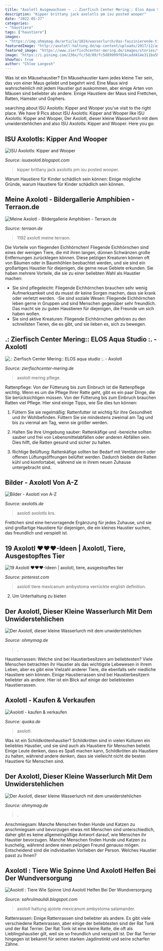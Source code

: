 ```yaml
---
title: "Axolotl Ausgewachsen ~ .: Zierfisch Center Mering:: Elos Aqua Studio :."
description: "Kipper brittany jack axolotls pm isu posted wooper"
date: "2022-05-27"
categories:
- "haustiere"
tags: ["haustiere"]
images:
- "https://img.ohmymag.de/article/1024/wasserlurch/das-faszinierende-tierchen-hat-die-faehigkeit-saemtliche-organe-und-gliedmassen-zu-regenerieren_31c115d28ec374096a409b537e99f1fa5c3f2995.jpg"
featuredImage: "http://axolotl-haltung.de/wp-content/uploads/2017/12/axolotl_haltung_axolotl_wil.jpg"
featured_image: "https://www.zierfischcenter-mering.de/images/stories/teich/axolotl_smal_3.jpg"
image: "https://i.pinimg.com/236x/fc/5d/89/fc5d89999f034cadd414e311ba5957ff--photo-story-science-and-nature.jpg"
ShowToc: true
author: "Chloe Langosh"
---
```



Was ist ein Mäusehaustier?
Ein Mäusehaustier kann jedes kleine Tier sein, das von einer Maus geliebt und begehrt wird. Eine Maus wird wahrscheinlich mit jedem Haustier gut auskommen, aber einige Arten von Mäusen sind beliebter als andere. Einige Haustiere der Maus sind Frettchen, Ratten, Hamster und Gophers.

	

		
searching about ISU Axolotls: Kipper and Wooper you've visit to the right place. We have 9 Pics about ISU Axolotls: Kipper and Wooper like ISU Axolotls: Kipper and Wooper, Der Axolotl, dieser kleine Wasserlurch mit dem unwiderstehlichen and also ISU Axolotls: Kipper and Wooper. Here you go:
		
    
## ISU Axolotls: Kipper And Wooper

<img loading=lazy src="http://3.bp.blogspot.com/-_2a6MLigjLI/T_h57nBk5hI/AAAAAAAAAIo/kdYprngTaTI/s1600/DSCN2668+-+Copy+-+Copy.JPG" onerror="this.onerror=null;this.src='https://tse3.mm.bing.net/th?id=OIP.Kr6VX9e7-ZkQ1iXHB-T7EgHaFj&amp;pid=15.1';" alt="ISU Axolotls: Kipper and Wooper">

_Source: isuaxolotl.blogspot.com_

>kipper brittany jack axolotls pm isu posted wooper. 

	

Warum Haustiere für Kinder schädlich sein können: Einige mögliche Gründe, warum Haustiere für Kinder schädlich sein können.

    
## Meine Axolotl - Bildergallerie Amphibien - Terraon.de

<img loading=lazy src="https://www.terraon.de/attachment/47695-dsc-1192-jpg/?thumbnail=1" onerror="this.onerror=null;this.src='https://tse3.mm.bing.net/th?id=OIP.9ldVLbdRkoia0x_ziL9zKwAAAA&amp;pid=15.1';" alt="Meine Axolotl - Bildergallerie Amphibien - Terraon.de">

_Source: terraon.de_

>1192 axolotl meine terraon. 

	

Die Vorteile von fliegenden Eichhörnchen!
Fliegende Eichhörnchen sind eines der wenigen Tiere, die mit ihren langen, dünnen Schwänzen große Entfernungen zurücklegen können. Diese pelzigen Kreaturen können oft von Bäumen oder in Baumhöhlen beobachtet werden, und sie sind ein großartiges Haustier für diejenigen, die gerne neue Gebiete erkunden. Sie haben mehrere Vorteile, die sie zu einer beliebten Wahl als Haustier machen:
- Sie sind pflegeleicht: Fliegende Eichhörnchen brauchen sehr wenig Aufmerksamkeit und du musst dir keine Sorgen machen, dass sie krank oder verletzt werden.
-Sie sind soziale Wesen: Fliegende Eichhörnchen leben gerne in Gruppen und sind Menschen gegenüber sehr freundlich. Das macht sie zu guten Haustieren für diejenigen, die Freunde um sich haben wollen.
- Sie sind aktive Kreaturen: Fliegende Eichhörnchen gehören zu den schnellsten Tieren, die es gibt, und sie lieben es, sich zu bewegen.

    
## .: Zierfisch Center Mering:: ELOS Aqua Studio :. - Axolotl

<img loading=lazy src="https://www.zierfischcenter-mering.de/images/stories/teich/axolotl_smal_3.jpg" onerror="this.onerror=null;this.src='https://tse4.mm.bing.net/th?id=OIP.ln8CvxQcW08s302anQOYOAHaHT&amp;pid=15.1';" alt=".: Zierfisch Center Mering:: ELOS aqua studio :. - Axolotl">

_Source: zierfischcenter-mering.de_

>axolotl mering pflege. 

	

Rattenpflege: Von der Fütterung bis zum Einbruch ist die Rattenpflege wichtig.
Wenn es um die Pflege Ihrer Ratte geht, gibt es ein paar Dinge, die Sie berücksichtigen müssen. Von der Fütterung bis zum Einbruch brauchen Ratten viel Pflege. Hier sind einige Tipps, wie Sie dies tun können:
1. Füttern Sie sie regelmäßig: Rattenfutter ist wichtig für ihre Gesundheit und ihr Wohlbefinden. Füttern Sie sie mindestens zweimal am Tag und bis zu viermal am Tag, wenn sie größer werden.

2. Halten Sie ihre Umgebung sauber: Rattenkäfige und -bereiche sollten sauber und frei von Lebensmittelabfällen oder anderen Abfällen sein. Dies hilft, die Ratten gesund und sicher zu halten.

3. Richtige Belüftung: Rattenkäfige sollten bei Bedarf mit Ventilatoren oder offenen Lüftungsöffnungen belüftet werden. Dadurch bleiben die Ratten kühl und komfortabel, während sie in ihrem neuen Zuhause untergebracht sind.

    
## Bilder - Axolotl Von A-Z

<img loading=lazy src="http://www.axolotls.de/wp-content/uploads/2018/12/Photo_006_-_GenialerWeissling150x150.jpg" onerror="this.onerror=null;this.src='https://tse1.mm.bing.net/th?id=OIP.YrfNIKhbuP0oH9RSWKPbGAAAAA&amp;pid=15.1';" alt="Bilder - Axolotl von A-Z">

_Source: axolotls.de_

>axolotl axolotls krs. 

	

Frettchen sind eine hervorragende Ergänzung für jedes Zuhause, und sie sind großartige Haustiere für diejenigen, die ein kleines Haustier suchen, das freundlich und verspielt ist.

    
## 19 Axolotl ♥♥♥-Ideen | Axolotl, Tiere, Ausgestopftes Tier

<img loading=lazy src="https://i.pinimg.com/236x/fc/5d/89/fc5d89999f034cadd414e311ba5957ff--photo-story-science-and-nature.jpg" onerror="this.onerror=null;this.src='https://tse4.mm.bing.net/th?id=OIP.T38Kl7qVjayhtYV6kQ6SVAHaE7&amp;pid=15.1';" alt="19 Axolotl ♥♥♥-Ideen | axolotl, tiere, ausgestopftes tier">

_Source: pinterest.com_

>axolotl tiere mexicanum ambystoma verrückte english definition. 

	

2. Um Unterhaltung zu bieten

    
## Der Axolotl, Dieser Kleine Wasserlurch Mit Dem Unwiderstehlichen

<img loading=lazy src="https://img.ohmymag.de/article/1024/wasserlurch/der-axolotl-dieses-kleine-wassermonster-erfreut-sich-derzeit-grosser-beliebtheit-in-den-aquarien_57fc894a009903781aa89a736e80aca848e4fa02.jpg" onerror="this.onerror=null;this.src='https://tse2.mm.bing.net/th?id=OIP.1KlaueauXyo1B5PksQS8cgHaHn&amp;pid=15.1';" alt="Der Axolotl, dieser kleine Wasserlurch mit dem unwiderstehlichen">

_Source: ohmymag.de_

>. 

	

Haustierrassen: Welche sind bei Haustierbesitzern am beliebtesten?
Viele Menschen betrachten ihr Haustier als das wichtigste Lebewesen in ihrem Leben, aber es gibt eine Vielzahl anderer Tiere, die ebenfalls sehr niedliche Haustiere sein können. Einige Haustierrassen sind bei Haustierbesitzern beliebter als andere. Hier ist ein Blick auf einige der beliebtesten Haustierrassen.

    
## Axolotl - Kaufen &amp; Verkaufen

<img loading=lazy src="https://pic0.qimage.de/84/14/93/s244931484.jpg" onerror="this.onerror=null;this.src='https://tse1.mm.bing.net/th?id=OIP.tHwPZ8WUsqEJqiO5e0rgvgAAAA&amp;pid=15.1';" alt="Axolotl - kaufen &amp; verkaufen">

_Source: quoka.de_

>axolotl. 

	

Was ist ein Schildkrötenhaustier?
Schildkröten sind in vielen Kulturen ein beliebtes Haustier, und sie sind auch als Haustiere für Menschen beliebt. Einige Leute denken, dass es Spaß machen kann, Schildkröten als Haustiere zu halten, während andere denken, dass sie vielleicht nicht die besten Haustiere für Menschen sind.

    
## Der Axolotl, Dieser Kleine Wasserlurch Mit Dem Unwiderstehlichen

<img loading=lazy src="https://img.ohmymag.de/article/1024/wasserlurch/das-faszinierende-tierchen-hat-die-faehigkeit-saemtliche-organe-und-gliedmassen-zu-regenerieren_31c115d28ec374096a409b537e99f1fa5c3f2995.jpg" onerror="this.onerror=null;this.src='https://tse1.mm.bing.net/th?id=OIP.Isnctu3exOJQRokGpqstmgHaHm&amp;pid=15.1';" alt="Der Axolotl, dieser kleine Wasserlurch mit dem unwiderstehlichen">

_Source: ohmymag.de_

>. 

	

Anschmiegsam: Manche Menschen finden Hunde und Katzen zu anschmiegsam und bevorzugen etwas mit
Menschen sind unterschiedlich, daher gibt es keine allgemeingültige Antwort darauf, wie Menschen ihr Haustier bevorzugen. Manche Menschen finden Hunde und Katzen zu kuschelig, während andere einen pelzigen Freund genauso mögen. Entscheidend sind die individuellen Vorlieben der Person. Welches Haustier passt zu Ihnen?

    
## Axolotl : Tiere Wie Spinne Und Axolotl Helfen Bei Der Wundversorgung

<img loading=lazy src="http://axolotl-haltung.de/wp-content/uploads/2017/12/axolotl_haltung_axolotl_wil.jpg" onerror="this.onerror=null;this.src='https://tse3.mm.bing.net/th?id=OIP.8WnTmTpegicp_q7P7L4BYQHaFA&amp;pid=15.1';" alt="Axolotl : Tiere Wie Spinne Und Axolotl Helfen Bei Der Wundversorgung">

_Source: sahrulmaulidi.blogspot.com_

>axolotl haltung ajolote mexicanum ambystoma salamander. 

	

Rattenrassen: Einige Rattenrassen sind beliebter als andere.
Es gibt viele verschiedene Rattenrassen, aber einige der beliebtesten sind der Rat Tonk und der Rat Terrier. Der Rat Tonk ist eine kleine Ratte, die oft als Lieblingshaustier gilt, weil sie so freundlich und verspielt ist. Der Rat Terrier hingegen ist bekannt für seinen starken Jagdinstinkt und seine scharfen Zähne.


